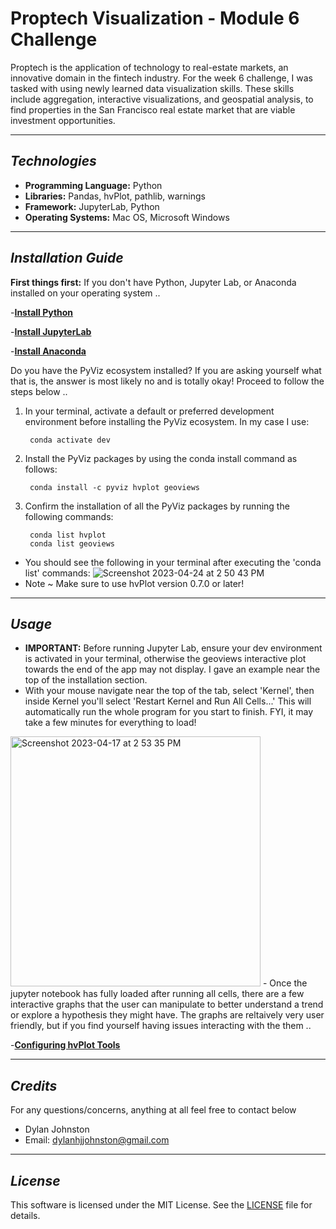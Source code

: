 # Proptech Visualization - Module 6 Challenge
Proptech is the application of technology to real-estate markets, an innovative domain in the fintech industry. For the week 6 challenge, I was tasked with using newly learned data visualization skills. These skills include aggregation, interactive visualizations, and geospatial analysis, to find properties in the San Francisco real estate market that are viable investment opportunities. 

---

## *Technologies*

- **Programming Language:** Python
- **Libraries:** Pandas, hvPlot, pathlib, warnings
- **Framework:** JupyterLab, Python
- **Operating Systems:** Mac OS, Microsoft Windows

---

## *Installation Guide*

**First things first:**
If you don't have Python, Jupyter Lab, or Anaconda installed on your operating system ..

-**[Install Python](https://www.python.org/downloads/)**

-**[Install JupyterLab](https://jupyter.org/install)**

-**[Install Anaconda](https://docs.anaconda.com/free/anaconda/install/index.html)**

Do you have the PyViz ecosystem installed? If you are asking yourself what that is, the answer is most likely no and is totally okay! Proceed to follow the steps below ..

1. In your terminal, activate a default or preferred development environment before installing the PyViz ecosystem. In my case I use:
    
        conda activate dev
2. Install the PyViz packages by using the conda install command as follows:
    
        conda install -c pyviz hvplot geoviews
3. Confirm the installation of all the PyViz packages by running the following commands:

        conda list hvplot
        conda list geoviews
- You should see the following in your terminal after executing the 'conda list' commands: ![Screenshot 2023-04-24 at 2 50 43 PM](https://user-images.githubusercontent.com/123714457/234125164-7418215e-cc18-4670-95c6-d913da28800e.png)
- Note ~ Make sure to use hvPlot version 0.7.0 or later!
---

## *Usage*

- **IMPORTANT:** Before running Jupyter Lab, ensure your dev environment is activated in your terminal, otherwise the geoviews interactive plot towards the end of the app may not display. I gave an example near the top of the installation section. 
- With your mouse navigate near the top of the tab, select 'Kernel', then inside Kernel you'll select 'Restart Kernel and Run All Cells...' This will automatically run the whole program for you start to finish. FYI, it may take a few minutes for everything to load!
<img width="400" alt="Screenshot 2023-04-17 at 2 53 35 PM" src="https://user-images.githubusercontent.com/123714457/232619135-6b2f77be-d543-4a59-a4ad-6e62b2113c6c.png">
- Once the jupyter notebook has fully loaded after running all cells, there are a few interactive graphs that the user can manipulate to better understand a trend or explore a hypothesis they might have. The graphs are reltaively very user friendly, but if you find yourself having issues interacting with the them .. 

-**[Configuring hvPlot Tools](https://docs.bokeh.org/en/2.4.0/docs/user_guide/tools.html)**

---

## *Credits*
For any questions/concerns, anything at all feel free to contact below
- Dylan Johnston
- Email: dylanhjjohnston@gmail.com


---

## *License*

This software is licensed under the MIT License. See the [LICENSE](https://github.com/djohnst914/Proptech_Visualization/blob/main/LICENSE) file for details.  